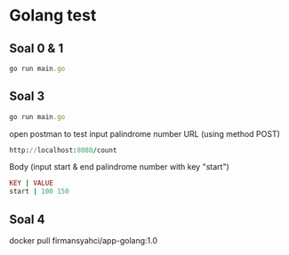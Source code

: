 # Golang test

## Soal 0 & 1
```ruby
go run main.go
```

## Soal 3
```ruby
go run main.go
```

open postman to test input palindrome number
URL (using method POST)
```ruby
http://localhost:8080/count
```
Body (input start & end palindrome number with key "start")
```ruby
KEY | VALUE
start | 100 150
```

## Soal 4
docker pull firmansyahci/app-golang:1.0